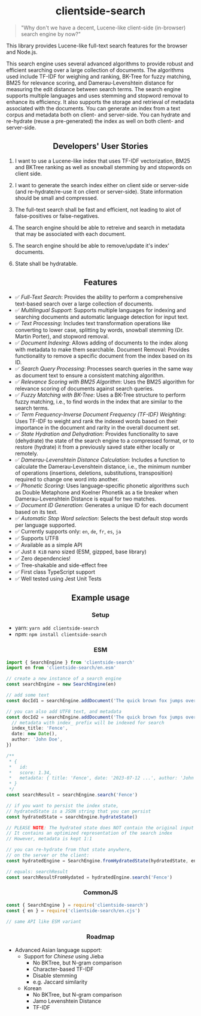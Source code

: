 <h1 align="center">clientside-search</h1>

> "Why don't we have a decent, Lucene-like client-side (in-browser) search engine by now?"

This library provides Lucene-like full-text search features for the browser and Node.js.

This search engine uses several advanced algorithms to provide robust and efficient searching over a large collection of documents. The algorithms used include TF-IDF for weighing and ranking, BK-Tree for fuzzy matching, BM25 for relevance scoring, and Damerau-Levenshtein distance for measuring the edit distance between search terms. The search engine supports multiple languages and uses stemming and stopword removal to enhance its efficiency. It also supports the storage and retrieval of metadata associated with the documents. You can generate an index from a text corpus and metadata both on client- and server-side. You can hydrate and re-hydrate (reuse a pre-generated) the index as well on both client- and server-side.

<h2 align="center">Developers' User Stories</h2>

1. I want to use a Lucene-like index that uses TF-IDF vectorization, BM25 and BKTree ranking as well as snowball stemming by and stopwords on client side.

2. I want to generate the search index either on client side or server-side (and re-hydrate/re-use it on client or server-side). State information should be small and compressed.

3. The full-text search shall be fast and efficient, not leading to alot of false-positives or false-negatives.

4. The search engine should be able to retreive and search in metadata that may be associated with each document.

5. The search engine should be able to remove/update it's index' documents.

6. State shall be hydratable.

<h2 align="center">Features</h2>

- ✅ _Full-Text Search_: Provides the ability to perform a comprehensive text-based search over a large collection of documents.
- ✅ _Multilingual Support_: Supports multiple languages for indexing and searching documents and automatic language detection for input text.
- ✅ _Text Processing_: Includes text transformation operations like converting to lower case, splitting by words, snowball stemming (Dr. Martin Porter), and stopword removal.
- ✅ _Document Indexing_: Allows adding of documents to the index along with metadata to make them searchable.
  Document Removal: Provides functionality to remove a specific document from the index based on its ID.
- ✅ _Search Query Processing_: Processes search queries in the same way as document text to ensure a consistent matching algorithm.
- ✅ _Relevance Scoring with BM25 Algorithm_: Uses the BM25 algorithm for relevance scoring of documents against search queries.
- ✅ _Fuzzy Matching with BK-Tree_: Uses a BK-Tree structure to perform fuzzy matching, i.e., to find words in the index that are similar to the search terms.
- ✅ _Term Frequency-Inverse Document Frequency (TF-IDF) Weighting_: Uses TF-IDF to weight and rank the indexed words based on their importance in the document and rarity in the overall document set.
- ✅ _State Hydration and Dehydration_: Provides functionality to save (dehydrate) the state of the search engine to a compressed format, or to restore (hydrate) it from a previously saved state either locally or remotely.
- ✅ _Damerau-Levenshtein Distance Calculation_: Includes a function to calculate the Damerau-Levenshtein distance, i.e., the minimum number of operations (insertions, deletions, substitutions, transposition) required to change one word into another.
- ✅ _Phonetic Scoring_: Uses language-specific phonetic algorithms such as Double Metaphone and Koelner Phonetik as a tie breaker when Damerau-Levenshtein Distance is equal for two matches.
- ✅ _Document ID Generation_: Generates a unique ID for each document based on its text.
- ✅ _Automatic Stop Word selection_: Selects the best default stop words per language supported.
- ✅ Currently supports only: `en`, `de`, `fr`, `es`, `ja`
- ✅ Supports UTF8
- ✅ Available as a simple API
- ✅ Just `8 KiB` nano sized (ESM, gizpped, base library)
- ✅ Zero dependencies!
- ✅ Tree-shakable and side-effect free
- ✅ First class TypeScript support
- ✅ Well tested using Jest Unit Tests

<h2 align="center">Example usage</h2>

<h3 align="center">Setup</h3>

- yarn: `yarn add clientside-search`
- npm: `npm install clientside-search`

<h3 align="center">ESM</h3>

```ts
import { SearchEngine } from 'clientside-search'
import en from 'clientside-search/en.esm'

// create a new instance of a search engine
const searchEngine = new SearchEngine(en)

// add some text
const docId1 = searchEngine.addDocument('The quick brown fox jumps over the lazy dog')

// you can also add UTF8 text, and metadata
const docId2 = searchEngine.addDocument('The quick brown fox jumps over the fence ✅', {
  // metadata with index_ prefix will be indexed for search
  index_title: 'Fence',
  date: new Date(),
  author: 'John Doe',
})

/**
 * {
 *   id:
 *   score: 1.34,
 *   metadata: { title: 'Fence', date: '2023-07-12 ...', author: 'John Doe' }
 * }
 */
const searchResult = searchEngine.search('Fence')

// if you want to persist the index state,
// hydratedState is a JSON string that you can persist
const hydratedState = searchEngine.hydrateState()

// PLEASE NOTE: The hydrated state does NOT contain the original input text
// It contains an optimized representation of the search index
// However, metadata is kept 1:1

// you can re-hydrate from that state anywhere,
// on the server or the client:
const hydratedEngine = SearchEngine.fromHydratedState(hydratedState, en)

// equals: searchResult
const searchResultFromHydated = hydratedEngine.search('Fence')
```

<h3 align="center">CommonJS</h3>

```ts
const { SearchEngine } = require('clientside-search')
const { en } = require('clientside-search/en.cjs')

// same API like ESM variant
```

<h3 align="center">Roadmap</h3>

- Advanced Asian language support:
  - Support for _Chinese_ using Jieba
    - No BKTree, but N-gram comparison
    - Character-based TF-IDF
    - Disable stemming
    - e.g. Jaccard similarity
  - Korean
    - No BKTree, but N-gram comparison
    - Jamo Levenshtein Distance
    - TF-IDF
